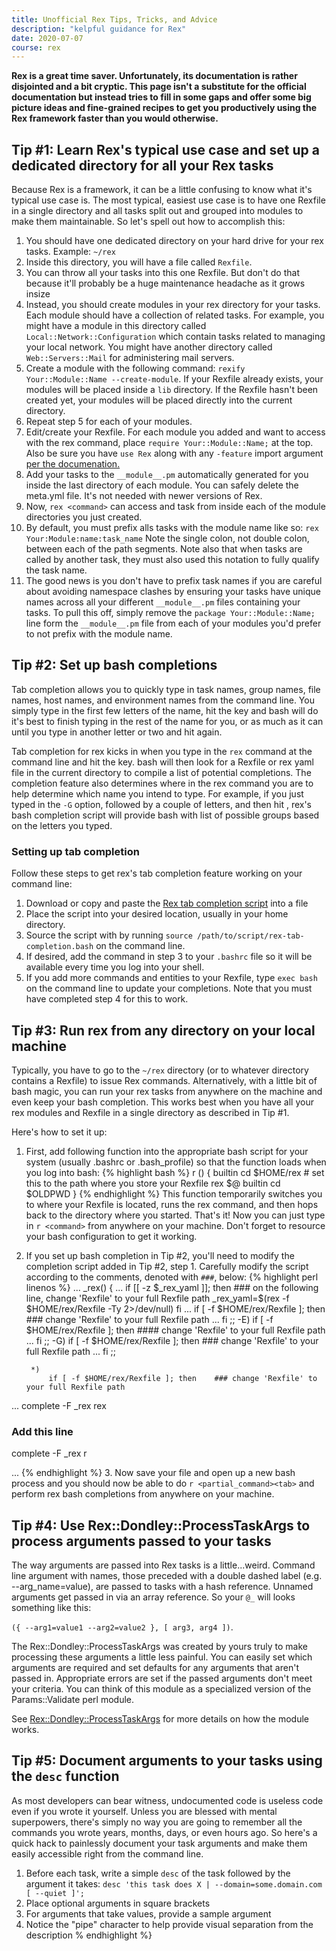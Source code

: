 ```yaml
---
title: Unofficial Rex Tips, Tricks, and Advice
description: "kelpful guidance for Rex"
date: 2020-07-07
course: rex
---
```

**Rex is a great time saver. Unfortunately, its documentation is rather disjointed and a bit cryptic. This page isn't a substitute for the official documentation but instead tries to fill in some gaps and offer some big picture ideas and fine-grained recipes to get you productively using the Rex framework faster than you would otherwise.**
<!-- more -->

## Tip #1: Learn Rex's typical use case and set up a dedicated directory for all your Rex tasks
Because Rex is a framework, it can be a little confusing to know what it's typical use case is. The most typical, easiest use case is to have one Rexfile in a single directory and all tasks split out and grouped into modules to make them maintainable. So let's spell out how to accomplish this:

1. You should have one dedicated directory on your hard drive for your rex tasks. Example: `~/rex`
2. Inside this directory, you will have a file called `Rexfile`.
3. You can throw all your tasks into this one Rexfile. But don't do that because it'll probably be a huge maintenance headache as it grows insize
4. Instead, you should create modules in your rex directory for your tasks. Each module should have a collection of related tasks. For example, you might have a module in this directory called `Local::Network::Configuration` which contain tasks related to managing your local network. You might have another directory called `Web::Servers::Mail` for administering mail servers.
5. Create a module with the following command:
`rexify Your::Module::Name --create-module`. If your Rexfile already exists, your modules will be placed inside a `lib` directory. If the Rexfile hasn't been created yet, your modules will be placed directly into the current directory.
6. Repeat step 5 for each of your modules.
7. Edit/create your Rexfile. For each module you added and want to access with the rex command, place `require Your::Module::Name;` at the top. Also be sure you have `use Rex` along with any `-feature` import argument [per the documenation.](https://www.rexify.org/docs/guides/feature_flags.html)
8. Add your tasks to the `__module__.pm` automatically generated for you inside the last directory of each module. You can safely delete the meta.yml file. It's not needed with newer versions of Rex.
9. Now, `rex <command>` can access and task from inside each of the module directories you just created.
10. By default, you must prefix alls tasks with the module name like so:
`rex Your:Module:name:task_name`
Note the single colon, not double colon, between each of the path segments. Note also that when tasks are called by another task, they must also used this notation to fully qualify the task name.
11. The good news is you don't have to prefix task names if you are careful about avoiding namespace clashes by ensuring your tasks have unique names across all your different `__module__.pm` files containing your tasks. To pull this off, simply remove the `package Your::Module::Name;` line form the `__module__.pm` file from each of your modules you'd prefer to not prefix with the module name.

## Tip #2: Set up bash completions
Tab completion allows you to quickly type in task names, group names, file names, host names, and environment names from the command line. You simply type in the first few letters of the name, hit the <TAB> key and bash will do it's best to finish typing in the rest of the name for you, or as much as it can until you type in another letter or two and hit <TAB> again.

Tab completion for rex kicks in when you type in the `rex` command at the command line and hit the <TAB> key. bash will then look for a Rexfile or rex yaml file in the current directory to compile a list of potential completions. The completion feature also determines where in the rex command you are to help determine which name you intend to type. For example, if you just typed in the `-G` option, followed by a couple of letters, and then hit <TAB>, rex's bash completion script will provide bash with list of possible groups based on the letters you typed.

### Setting up tab completion

Follow these steps to get rex's tab completion feature working on your command line:

1. Download or copy and paste the [Rex tab completion script](https://github.com/RexOps/Rex/blob/master/misc/rex-tab-completion.bash) into a file
2. Place the script into your desired location, usually in your home directory.
3. Source the script with by running `source /path/to/script/rex-tab-completion.bash` on the command line.
4. If desired, add the command in step 3 to your `.bashrc` file so it will be available every time you log into your shell.
5. If you add more commands and entities to your Rexfile, type `exec bash` on the command line to update your completions. Note that you must have completed step 4 for this to work.

## Tip #3: Run rex from any directory on your local machine
Typically, you have to go to the `~/rex` directory (or to whatever directory contains a Rexfile) to issue Rex commands. Alternatively, with a little bit of bash magic, you can run your rex tasks from anywhere on the machine and even keep your bash completion. This works best when you have all your rex modules and Rexfile in a single directory as described in Tip #1.

Here's how to set it up:

1. First, add following function into the appropriate bash script for your system (usually .bashrc or .bash_profile) so that the function loads when you log into bash:
{% highlight bash %}
r () {
  builtin cd $HOME/rex     # set this to the path where you store your Rexfile
  rex $@
  builtin cd $OLDPWD
}
{% endhighlight %}
This function temporarily switches you to where your Rexfile is located, runs the rex command, and then hops back to the directory where you started. That's it! Now you can just type in `r <command>` from anywhere on your machine. Don't forget to resource your bash configuration to get it working.

2. If you set up bash completion in Tip #2, you'll need to modify the completion script added in Tip #2, step 1. Carefully modify the script according to the comments, denoted with `###`, below:
{% highlight perl linenos %}
...
_rex()
{
...
    if [[ -z $_rex_yaml ]]; then
        ### on the following line, change 'Rexfile' to your full Rexfile path
        _rex_yaml=$(rex -f $HOME/rex/Rexfile -Ty 2>/dev/null)
    fi
...
            if [ -f $HOME/rex/Rexfile ]; then    ### change 'Rexfile' to your full Rexfile path
...
            fi
            ;;
        -E)
            if [ -f $HOME/rex/Rexfile ]; then    #### change 'Rexfile' to your full Rexfile path
...
            fi
            ;;
        -G)
            if [ -f $HOME/rex/Rexfile ]; then    ### change 'Rexfile' to your full Rexfile path
...
            fi
            ;;

        *)
            if [ -f $HOME/rex/Rexfile ]; then    ### change 'Rexfile' to your full Rexfile path
...
complete -F _rex rex

### Add this line
complete -F _rex r

...
{% endhighlight %}
3. Now save your file and open up a new bash process and you should now be able to do `r <partial_command><tab>` and perform rex bash completions from anywhere on your machine.

## Tip #4: Use Rex::Dondley::ProcessTaskArgs to process arguments passed to your tasks

The way arguments are passed into Rex tasks is a little...weird. Command line argument with names, those preceded with a double dashed label (e.g. --arg_name=value), are passed to tasks with a hash reference. Unnamed arguments get passed in via an array reference. So your `@_` will looks something like this:

`({ --arg1=value1 --arg2=value2 }, [ arg3, arg4 ])`.

The Rex::Dondley::ProcessTaskArgs was created by yours truly to make processing these arguments a little less painful. You can easily set which arguments are required and set defaults for any arguments that aren't passed in. Appropriate errors are set if the passed arguments don't meet your criteria. You can think of this module as a specialized version of the Params::Validate perl module.

See [Rex::Dondley::ProcessTaskArgs](https://metacpan.org/release/Rex-Dondley-ProcessTaskArgs) for more details on how the module works.

## Tip #5: Document arguments to your tasks using the `desc` function
As most developers can bear witness, undocumented code is useless code even if you wrote it yourself. Unless you are blessed with mental superpowers, there's simply no way you are going to remember all the commands you wrote years, months, days, or even hours ago. So here's a quick hack to painlessly document your task arguments and make them easily accessible right from the command line.

1. Before each task, write a simple `desc` of the task followed by the argument it takes:
`desc 'this task does X | --domain=some.domain.com [ --quiet ]';`
2. Place optional arguments in square brackets
3. For arguments that take values, provide a sample argument
4. Notice the "pipe" character to help provide visual separation from the description
% endhighlight %}
